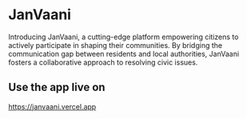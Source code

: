 # JanVaani
 Introducing JanVaani, a cutting-edge platform empowering citizens to  actively participate in shaping their communities. By bridging the  communication gap between residents and local authorities, JanVaani  fosters a collaborative approach to resolving civic issues.

## Use the app live on
https://janvaani.vercel.app

